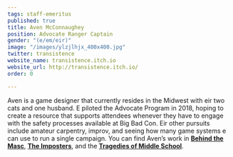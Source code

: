 ```yaml
---
tags: staff-emeritus
published: true
title: Aven McConnaughey
position: Advocate Ranger Captain
gender: "(e/em/eir)"
image: "/images/ylzjlhjx_400x400.jpg"
twitter: transistence
website_name: transistence.itch.io
website_url: http://transistence.itch.io/
order: 0

---
```

Aven is a game designer that currently resides in the Midwest with eir two cats and one husband. E piloted the Advocate Program in 2018, hoping to create a resource that supports attendees whenever they have to engage with the safety processes available at Big Bad Con. Eir other pursuits include amateur carpentry, improv, and seeing how many game systems e can use to run a single campaign. You can find Aven’s work in [**Behind the Masc**](https://briebeau.itch.io/behind-the-masc), [**The Imposters**](https://www.drivethrurpg.com/product/215094/The-Imposters), and the [**Tragedies of Middle School**](https://www.9thlevel.com/tradegies).
